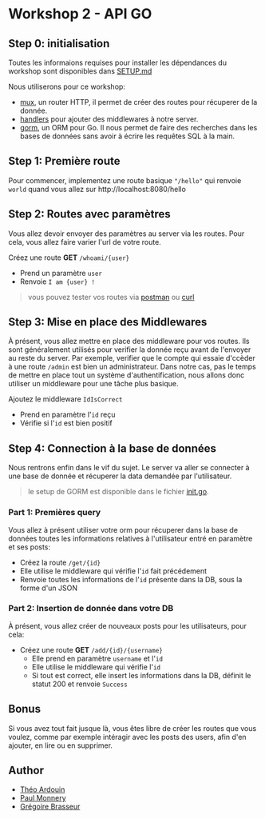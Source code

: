 # Workshop 2 - API GO

## Step 0: initialisation
Toutes les informaions requises pour installer les dépendances du workshop sont disponibles dans [SETUP.md](./SETUP.md)

Nous utiliserons pour ce workshop:
- [mux](https://www.gorillatoolkit.org/pkg/mux), un router HTTP, il permet de créer des routes pour récuperer de la donnée.
- [handlers](https://www.gorillatoolkit.org/pkg/handlers) pour ajouter des middlewares à notre server.
- [gorm](https://gorm.io/docs/), un ORM pour Go. Il nous permet de faire des recherches dans les bases de données sans avoir à écrire les requêtes SQL à la main.

## Step 1: Première route

Pour commencer, implementez une route basique `"/hello"` qui renvoie `world` quand vous allez sur http://localhost:8080/hello

## Step 2: Routes avec paramètres

Vous allez devoir envoyer des paramètres au server via les routes. Pour cela, vous allez faire varier l'url de votre route.

Créez une route **GET** `/whoami/{user}`
- Prend un paramètre `user`
- Renvoie `I am {user} !`


> vous pouvez tester vos routes via [postman](https://learning.postman.com/docs/postman/launching-postman/introduction/) ou [curl](https://flaviocopes.com/http-curl/)

## Step 3: Mise en place des Middlewares

À présent, vous allez mettre en place des middleware pour vos routes. Ils sont généralement utilisés pour verifier la donnée reçu avant de l'envoyer au reste du server. Par exemple, verifier que le compte qui essaie d'ccèder à une route `/admin` est bien un administrateur. Dans notre cas, pas le temps de mettre en place tout un système d'authentification, nous allons donc utiliser un middleware pour une tâche plus basique.

Ajoutez le middleware `IdIsCorrect`
- Prend en paramètre l'`id` reçu
- Vérifie si l'`id` est bien positif

## Step 4: Connection à la base de données

Nous rentrons enfin dans le vif du sujet. Le server va aller se connecter à une base de donnée et récuperer la data demandée par l'utilisateur.
> le setup de GORM est disponible dans le fichier [init.go](./src/database/init.go).

### Part 1: Premières query

Vous allez à présent utiliser votre orm pour récuperer dans la base de données toutes les informations relatives à l'utilisateur entré en paramètre et ses posts:
- Créez la route `/get/{id}`
- Elle utilise le middleware qui vérifie l'`id` fait précédement
- Renvoie toutes les informations de l'`id` présente dans la DB, sous la forme d'un JSON

### Part 2: Insertion de donnée dans votre DB

À présent, vous allez créer de nouveaux posts pour les utilisateurs, pour cela:
- Créez une route **GET** `/add/{id}/{username}`
  - Elle prend en paramètre `username` et l'`id`
  - Elle utilise le middleware qui vérifie l'`id`
  - Si tout est correct, elle insert les informations dans la DB, définit le statut 200 et renvoie `Success`

## Bonus

Si vous avez tout fait jusque là, vous êtes libre de créer les routes que vous voulez, comme par exemple intéragir avec les posts des users, afin d'en ajouter, en lire ou en supprimer.


## Author
- [Théo Ardouin](https://github.com/CrystallizedYou/)
- [Paul Monnery](https://github.com/PaulMonnery/)
- [Grégoire Brasseur](https://github.com/lerimeur/)